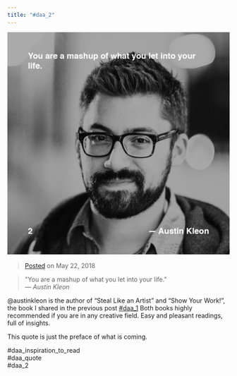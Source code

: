 ```yaml
---
title: "#daa_2"
---
```

![](../assets/201805221408.jpg)

>[Posted](202106221357) on May 22, 2018

>"You are a mashup of what you let into your life."  
>*— Austin Kleon*

@austinkleon is the author of “Steal Like an Artist” and “Show Your Work!”, the book I shared in the previous post [#daa_1](201805221358) Both books highly recommended if you are in any creative field. Easy and pleasant readings, full of insights.

This quote is just the preface of what is coming.

#daa_inspiration_to_read⁣⁣⁣  
#daa_quote⁣⁣⁣  
#daa_2